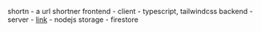 shortn - a url shortner 
frontend - client - typescript, tailwindcss
backend - server - [link](https://github.com/karthikeyaspace/kv3-backend) - nodejs
storage - firestore
